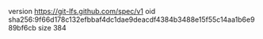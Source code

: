 version https://git-lfs.github.com/spec/v1
oid sha256:9f66d178c132efbbaf4dc1dae9deacdf4384b3488e15f55c14aa1b6e989bf6cb
size 384
